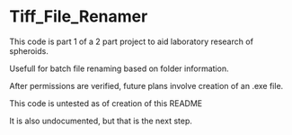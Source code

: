 # Tiff_File_Renamer

This code is part 1 of a 2 part project to aid laboratory research of spheroids.

Usefull for batch file renaming based on folder information.

After permissions are verified, future plans involve creation of an .exe file.

This code is untested as of creation of this README

It is also undocumented, but that is the next step.

